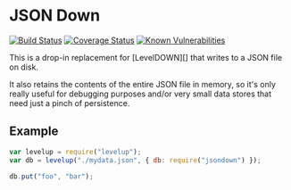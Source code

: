 # JSON Down

[![Build Status](https://travis-ci.org/GarthDB/jsondown.svg?branch=master)](https://travis-ci.org/GarthDB/jsondown) [![Coverage Status](https://coveralls.io/repos/github/GarthDB/jsondown/badge.svg?branch=master)](https://coveralls.io/github/GarthDB/jsondown?branch=master) [![Known Vulnerabilities](https://snyk.io/test/github/garthdb/jsondown/badge.svg)](https://snyk.io/test/github/garthdb/jsondown)

This is a drop-in replacement for [LevelDOWN][] that writes to
a JSON file on disk.

It also retains the contents of the entire JSON file in memory, so
it's only really useful for debugging purposes and/or very small
data stores that need just a pinch of persistence.

## Example

```js
var levelup = require("levelup");
var db = levelup("./mydata.json", { db: require("jsondown") });

db.put("foo", "bar");
```
